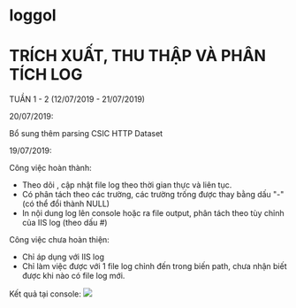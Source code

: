# loggol

<h1>TRÍCH XUẤT, THU THẬP VÀ PHÂN TÍCH LOG</h1>

TUẦN 1 - 2 (12/07/2019 - 21/07/2019)

20/07/2019:

Bổ sung thêm parsing CSIC HTTP Dataset

19/07/2019:

Công việc hoàn thành:
  - Theo dõi , cập nhật file log theo thời gian thực và liên tục.
  - Có phân tách theo các trường, các trường trống được thay bằng dấu "-" (có thể đổi thành NULL)
  - In nội dung log lên console hoặc ra file output, phân tách theo tùy chỉnh của IIS log (theo dấu #)
  
Công việc chưa hoàn thiện:
  - Chỉ áp dụng với IIS log
  - Chỉ làm việc được với 1 file log chỉnh đến trong biến path, chưa nhận biết được khi nào có file log mới.

Kết quả tại console:
<img src="https://i.imgur.com/Wvx7vgn.png" />
